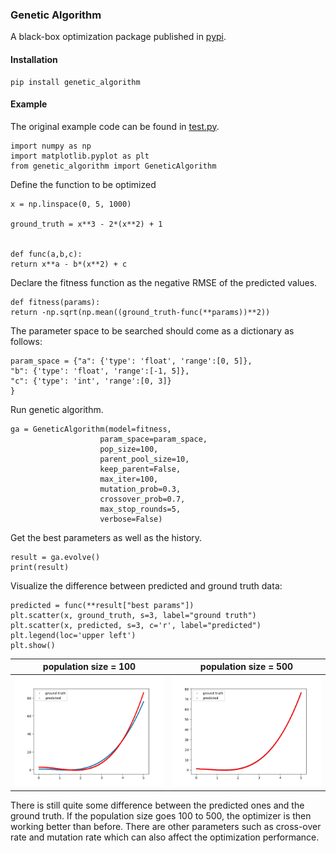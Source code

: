### Genetic Algorithm 

A black-box optimization package published in [pypi](https://pypi.org/project/genetic-algorithm/).

#### Installation
    pip install genetic_algorithm

#### Example

The original example code can be found in [test.py](https://github.com/YingxuH/genetic_algorithm/blob/master/test.py).

    import numpy as np
    import matplotlib.pyplot as plt
    from genetic_algorithm import GeneticAlgorithm

Define the function to be optimized  

    x = np.linspace(0, 5, 1000)
    
    ground_truth = x**3 - 2*(x**2) + 1
    
    
    def func(a,b,c):
    return x**a - b*(x**2) + c

Declare the fitness function as the negative RMSE of the predicted 
values.

    def fitness(params):
    return -np.sqrt(np.mean((ground_truth-func(**params))**2))
        
The parameter space to be searched should come as a dictionary as follows:

    param_space = {"a": {'type': 'float', 'range':[0, 5]},
    "b": {'type': 'float', 'range':[-1, 5]},
    "c": {'type': 'int', 'range':[0, 3]}
    }

Run genetic algorithm.

    ga = GeneticAlgorithm(model=fitness,
                        param_space=param_space,
                        pop_size=100,
                        parent_pool_size=10,
                        keep_parent=False,
                        max_iter=100,
                        mutation_prob=0.3,
                        crossover_prob=0.7,
                        max_stop_rounds=5,
                        verbose=False)
    
Get the best parameters as well as the history. 

    result = ga.evolve()
    print(result)

Visualize the difference between predicted and ground truth data: 

    predicted = func(**result["best params"])
    plt.scatter(x, ground_truth, s=3, label="ground truth")
    plt.scatter(x, predicted, s=3, c='r', label="predicted")
    plt.legend(loc='upper left')
    plt.show()

population size = 100             |  population size = 500
:-------------------------:|:-------------------------:
![](https://github.com/YingxuH/genetic_algorithm/blob/master/img/example1.png)  |  ![](https://github.com/YingxuH/genetic_algorithm/blob/master/img/example2.png)

There is still quite some difference between the predicted ones and the ground truth. 
If the population size goes 100 to 500, the optimizer is then working better than before. There are other parameters such as 
cross-over rate and mutation rate which can also affect the optimization performance. 
